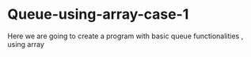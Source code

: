 # Queue-using-array-case-1
Here we are going to create a program with basic queue functionalities , using array
